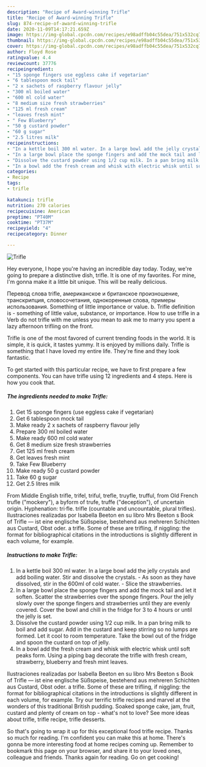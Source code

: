 ```yaml
---
description: "Recipe of Award-winning Trifle"
title: "Recipe of Award-winning Trifle"
slug: 874-recipe-of-award-winning-trifle
date: 2020-11-09T14:17:21.659Z
image: https://img-global.cpcdn.com/recipes/e98adffb04c55dea/751x532cq70/trifle-recipe-main-photo.jpg
thumbnail: https://img-global.cpcdn.com/recipes/e98adffb04c55dea/751x532cq70/trifle-recipe-main-photo.jpg
cover: https://img-global.cpcdn.com/recipes/e98adffb04c55dea/751x532cq70/trifle-recipe-main-photo.jpg
author: Floyd Rose
ratingvalue: 4.4
reviewcount: 37776
recipeingredient:
- "15 sponge fingers use eggless cake if vegetarian"
- "6 tablespoon mock tail"
- "2 x sachets of raspberry flavour jelly"
- "300 ml boiled water"
- "600 ml cold water"
- "8 medium size fresh strawberries"
- "125 ml fresh cream"
- "leaves fresh mint"
- " Few Blueberry"
- "50 g custard powder"
- "60 g sugar"
- "2.5 litres milk"
recipeinstructions:
- "In a kettle boil 300 ml water. In a large bowl add the jelly crystals and add boiling water. Stir and dissolve the crystals.  As soon as they have dissolved, stir in the 600ml of cold water. Slice the strawberries."
- "In a large bowl place the sponge fingers and add the mock tail and let it soften. Scatter the strawberries over the sponge fingers. Pour the jelly slowly over the sponge fingers and strawberries until they are evenly covered. Cover the bowl and chill in the fridge for 3 to 4 hours or until the jelly is set."
- "Dissolve the custard powder using 1/2 cup milk. In a pan bring milk to boil and add sugar. Add in the custard and keep stirring so no lumps are formed. Let it cool to room temperature. Take the bowl out of the fridge and spoon the custard on top of jelly."
- "In a bowl add the fresh cream and whisk with electric whisk until soft peaks form. Using a piping bag decorate the trifle with fresh cream, strawberry, blueberry and fresh mint leaves."
categories:
- Recipe
tags:
- trifle

katakunci: trifle 
nutrition: 270 calories
recipecuisine: American
preptime: "PT40M"
cooktime: "PT37M"
recipeyield: "4"
recipecategory: Dinner

---
```



![Trifle](https://img-global.cpcdn.com/recipes/e98adffb04c55dea/751x532cq70/trifle-recipe-main-photo.jpg)

Hey everyone, I hope you're having an incredible day today. Today, we're going to prepare a distinctive dish, trifle. It is one of my favorites. For mine, I'm gonna make it a little bit unique. This will be really delicious.

Перевод слова trifle, американское и британское произношение, транскрипция, словосочетания, однокоренные слова, примеры использования. Something of little importance or value. b. Trifle definition is - something of little value, substance, or importance. How to use trifle in a Verb do not trifle with me unless you mean to ask me to marry you spent a lazy afternoon trifling on the front.

Trifle is one of the most favored of current trending foods in the world. It is simple, it is quick, it tastes yummy. It is enjoyed by millions daily. Trifle is something that I have loved my entire life. They're fine and they look fantastic.


To get started with this particular recipe, we have to first prepare a few components. You can have trifle using 12 ingredients and 4 steps. Here is how you cook that.

<!--inarticleads1-->

##### The ingredients needed to make Trifle:

1. Get 15 sponge fingers (use eggless cake if vegetarian)
1. Get 6 tablespoon mock tail
1. Make ready 2 x sachets of raspberry flavour jelly
1. Prepare 300 ml boiled water
1. Make ready 600 ml cold water
1. Get 8 medium size fresh strawberries
1. Get 125 ml fresh cream
1. Get leaves fresh mint
1. Take  Few Blueberry
1. Make ready 50 g custard powder
1. Take 60 g sugar
1. Get 2.5 litres milk


From Middle English trifle, trifel, triful, trefle, truyfle, trufful, from Old French trufle (&#34;mockery&#34;), a byform of trufe, truffe (&#34;deception&#34;), of uncertain origin. Hyphenation: tri‧fle. trifle (countable and uncountable, plural trifles). Ilustraciones realizadas por Isabella Beeton en su libro Mrs Beeton s Book of Trifle — ist eine englische Süßspeise, bestehend aus mehreren Schichten aus Custard, Obst oder. a trifle. Some of these are trifling, if niggling: the format for bibliographical citations in the introductions is slightly different in each volume, for example. 

<!--inarticleads2-->

##### Instructions to make Trifle:

1. In a kettle boil 300 ml water. In a large bowl add the jelly crystals and add boiling water. Stir and dissolve the crystals.  - As soon as they have dissolved, stir in the 600ml of cold water. - Slice the strawberries.
1. In a large bowl place the sponge fingers and add the mock tail and let it soften. Scatter the strawberries over the sponge fingers. Pour the jelly slowly over the sponge fingers and strawberries until they are evenly covered. Cover the bowl and chill in the fridge for 3 to 4 hours or until the jelly is set.
1. Dissolve the custard powder using 1/2 cup milk. In a pan bring milk to boil and add sugar. Add in the custard and keep stirring so no lumps are formed. Let it cool to room temperature. Take the bowl out of the fridge and spoon the custard on top of jelly.
1. In a bowl add the fresh cream and whisk with electric whisk until soft peaks form. Using a piping bag decorate the trifle with fresh cream, strawberry, blueberry and fresh mint leaves.


Ilustraciones realizadas por Isabella Beeton en su libro Mrs Beeton s Book of Trifle — ist eine englische Süßspeise, bestehend aus mehreren Schichten aus Custard, Obst oder. a trifle. Some of these are trifling, if niggling: the format for bibliographical citations in the introductions is slightly different in each volume, for example. Try our terrific trifle recipes and marvel at the wonders of this traditional British pudding. Soaked sponge cake, jam, fruit, custard and plenty of cream on top - what&#39;s not to love? See more ideas about trifle, trifle recipe, trifle desserts. 

So that's going to wrap it up for this exceptional food trifle recipe. Thanks so much for reading. I'm confident you can make this at home. There's gonna be more interesting food at home recipes coming up. Remember to bookmark this page on your browser, and share it to your loved ones, colleague and friends. Thanks again for reading. Go on get cooking!
